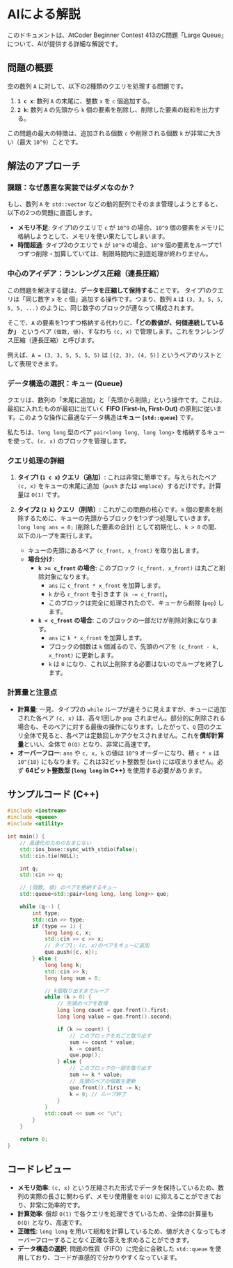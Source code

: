 # AIによる解説

このドキュメントは、AtCoder Beginner Contest 413のC問題「Large Queue」について、AIが提供する詳細な解説です。

## 問題の概要

空の数列 `A` に対して、以下の2種類のクエリを処理する問題です。
1.  **`1 c x`**: 数列 `A` の末尾に、整数 `x` を `c` 個追加する。
2.  **`2 k`**: 数列 `A` の先頭から `k` 個の要素を削除し、削除した要素の総和を出力する。

この問題の最大の特徴は、追加される個数 `c` や削除される個数 `k` が非常に大きい（最大 `10^9`）ことです。

## 解法のアプローチ

### 課題：なぜ愚直な実装ではダメなのか？

もし、数列 `A` を `std::vector` などの動的配列でそのまま管理しようとすると、以下の2つの問題に直面します。
- **メモリ不足**: タイプ1のクエリで `c` が `10^9` の場合、`10^9` 個の要素をメモリに格納しようとして、メモリを使い果たしてしまいます。
- **時間超過**: タイプ2のクエリで `k` が `10^9` の場合、`10^9` 個の要素をループで1つずつ削除・加算していては、制限時間内に到底処理が終わりません。

### 中心のアイデア：ランレングス圧縮（連長圧縮）

この問題を解決する鍵は、**データを圧縮して保持する**ことです。
タイプ1のクエリは「同じ数字 `x` を `c` 個」追加する操作です。つまり、数列 `A` は `(3, 3, 5, 5, 5, 5, ...)` のように、同じ数字のブロックが連なって構成されます。

そこで、`A` の要素を1つずつ格納する代わりに、**「どの数値が、何個連続しているか」** というペア `(個数, 値)`、すなわち `(c, x)` で管理します。これをランレングス圧縮（連長圧縮）と呼びます。

例えば、`A = (3, 3, 5, 5, 5, 5)` は `[(2, 3), (4, 5)]` というペアのリストとして表現できます。

### データ構造の選択：キュー (Queue)

クエリは、数列の「末尾に追加」と「先頭から削除」という操作です。これは、最初に入れたものが最初に出ていく **FIFO (First-In, First-Out)** の原則に従います。このような操作に最適なデータ構造は**キュー (`std::queue`)** です。

私たちは、`long long` 型のペア `pair<long long, long long>` を格納するキューを使って、`(c, x)` のブロックを管理します。

### クエリ処理の詳細

1.  **タイプ1 (`1 c x`) クエリ（追加）**:
    これは非常に簡単です。与えられたペア `(c, x)` をキューの末尾に追加（`push` または `emplace`）するだけです。計算量は `O(1)` です。

2.  **タイプ2 (`2 k`) クエリ（削除）**:
    これがこの問題の核心です。`k` 個の要素を削除するために、キューの先頭からブロックを1つずつ処理していきます。
    `long long ans = 0;` (削除した要素の合計) として初期化し、`k > 0` の間、以下のループを実行します。

    - キューの先頭にあるペア `(c_front, x_front)` を取り出します。
    - **場合分け:**
        - **`k >= c_front` の場合**:
            このブロック `(c_front, x_front)` は丸ごと削除対象になります。
            - `ans` に `c_front * x_front` を加算します。
            - `k` から `c_front` を引きます (`k -= c_front`)。
            - このブロックは完全に処理されたので、キューから削除 (`pop`) します。
        - **`k < c_front` の場合**:
            このブロックの一部だけが削除対象になります。
            - `ans` に `k * x_front` を加算します。
            - ブロックの個数は `k` 個減るので、先頭のペアを `(c_front - k, x_front)` に更新します。
            - `k` は `0` になり、これ以上削除する必要はないのでループを終了します。

### 計算量と注意点

- **計算量**: 一見、タイプ2の `while` ループが遅そうに見えますが、キューに追加された各ペア `(c, x)` は、高々1回しか `pop` されません。部分的に削除される場合も、そのペアに対する最後の操作になります。したがって、`Q` 回のクエリ全体で見ると、各ペアは定数回しかアクセスされません。これを**償却計算量**といい、全体で `O(Q)` となり、非常に高速です。
- **オーバーフロー**: `ans` や `c, x, k` の値は `10^9` オーダーになり、積 `c * x` は `10^{18}` にもなります。これは32ビット整数型 (`int`) には収まりません。必ず **64ビット整数型 (`long long` in C++)** を使用する必要があります。

## サンプルコード (C++)

```cpp
#include <iostream>
#include <queue>
#include <utility>

int main() {
    // 高速化のためのおまじない
    std::ios_base::sync_with_stdio(false);
    std::cin.tie(NULL);

    int q;
    std::cin >> q;

    // (個数, 値) のペアを格納するキュー
    std::queue<std::pair<long long, long long>> que;

    while (q--) {
        int type;
        std::cin >> type;
        if (type == 1) {
            long long c, x;
            std::cin >> c >> x;
            // タイプ1: (c, x)のペアをキューに追加
            que.push({c, x});
        } else {
            long long k;
            std::cin >> k;
            long long sum = 0;

            // k個取り出すまでループ
            while (k > 0) {
                // 先頭のペアを取得
                long long count = que.front().first;
                long long value = que.front().second;

                if (k >= count) {
                    // このブロックを丸ごと取り出す
                    sum += count * value;
                    k -= count;
                    que.pop();
                } else {
                    // このブロックの一部を取り出す
                    sum += k * value;
                    // 先頭のペアの個数を更新
                    que.front().first -= k;
                    k = 0; // ループ終了
                }
            }
            std::cout << sum << "\n";
        }
    }

    return 0;
}
```

## コードレビュー

- **メモリ効率**: `(c, x)` という圧縮された形式でデータを保持しているため、数列の実際の長さに関わらず、メモリ使用量を `O(Q)` に抑えることができており、非常に効率的です。
- **計算効率**: 償却 `O(1)` で各クエリを処理できているため、全体の計算量も `O(Q)` となり、高速です。
- **正確性**: `long long` を用いて総和を計算しているため、値が大きくなってもオーバーフローすることなく正確な答えを求めることができます。
- **データ構造の選択**: 問題の性質（FIFO）に完全に合致した `std::queue` を使用しており、コードが直感的で分かりやすくなっています。 